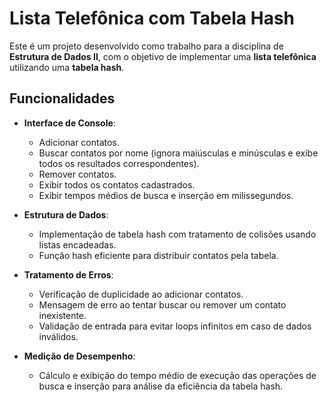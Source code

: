 # Lista Telefônica com Tabela Hash

Este é um projeto desenvolvido como trabalho para a disciplina de **Estrutura de Dados II**, com o objetivo de implementar uma **lista telefônica** utilizando uma **tabela hash**. 

## Funcionalidades

- **Interface de Console**:
  - Adicionar contatos.
  - Buscar contatos por nome (ignora maiúsculas e minúsculas e exibe todos os resultados correspondentes).
  - Remover contatos.
  - Exibir todos os contatos cadastrados.
  - Exibir tempos médios de busca e inserção em milissegundos.

- **Estrutura de Dados**:
  - Implementação de tabela hash com tratamento de colisões usando listas encadeadas.
  - Função hash eficiente para distribuir contatos pela tabela.

- **Tratamento de Erros**:
  - Verificação de duplicidade ao adicionar contatos.
  - Mensagem de erro ao tentar buscar ou remover um contato inexistente.
  - Validação de entrada para evitar loops infinitos em caso de dados inválidos.

- **Medição de Desempenho**:
  - Cálculo e exibição do tempo médio de execução das operações de busca e inserção para análise da eficiência da tabela hash.
